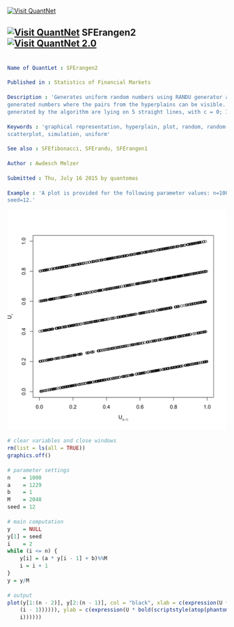 
[<img src="https://github.com/QuantLet/Styleguide-and-Validation-procedure/blob/master/pictures/banner.png" alt="Visit QuantNet">](http://quantlet.de/index.php?p=info)

## [<img src="https://github.com/QuantLet/Styleguide-and-Validation-procedure/blob/master/pictures/qloqo.png" alt="Visit QuantNet">](http://quantlet.de/) **SFErangen2** [<img src="https://github.com/QuantLet/Styleguide-and-Validation-procedure/blob/master/pictures/QN2.png" width="60" alt="Visit QuantNet 2.0">](http://quantlet.de/d3/ia)

```yaml

Name of QuantLet : SFErangen2

Published in : Statistics of Financial Markets

Description : 'Generates uniform random numbers using RANDU generator and produces a 2d plot of
generated numbers where the pairs from the hyperplains can be visible. Shows that the points
generated by the algorithm are lying on 5 straight lines, with c = 0; 1; 2; 3; 4.'

Keywords : 'graphical representation, hyperplain, plot, random, random-number-generation, randu,
scatterplot, simulation, uniform'

See also : SFEfibonacci, SFErandu, SFErangen1

Author : Awdesch Melzer

Submitted : Thu, July 16 2015 by quantomas

Example : 'A plot is provided for the following parameter values: n=1000, a=1229, b=1, M= 2048,
seed=12.'

```

![Picture1](SFErangen2-1.png)


```r
# clear variables and close windows
rm(list = ls(all = TRUE))
graphics.off()

# parameter settings
n    = 1000
a    = 1229
b    = 1
M    = 2048
seed = 12

# main computation
y    = NULL
y[1] = seed
i    = 2
while (i <= n) {
    y[i] = (a * y[i - 1] + b)%%M
    i = i + 1
}
y = y/M

# output
plot(y[1:(n - 2)], y[2:(n - 1)], col = "black", xlab = c(expression(U * bold(scriptstyle(atop(phantom(1), 
    (i - 1)))))), ylab = c(expression(U * bold(scriptstyle(atop(phantom(1), 
    i)))))) 
```
